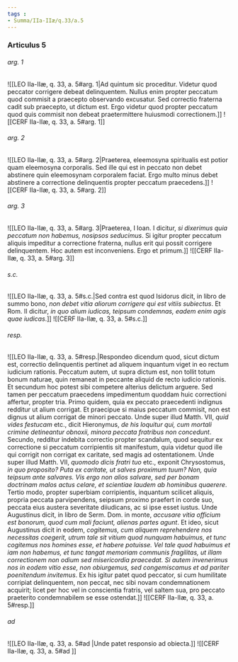 ```yaml
---
tags : 
- Summa/IIa-IIæ/q.33/a.5
---
```


### Articulus 5

###### arg. 1
![[LEO IIa-IIæ, q. 33, a. 5#arg. 1|Ad quintum sic proceditur. Videtur quod peccator corrigere debeat delinquentem. Nullus enim propter peccatum quod commisit a praecepto observando excusatur. Sed correctio fraterna cadit sub praecepto, ut dictum est. Ergo videtur quod propter peccatum quod quis commisit non debeat praetermittere huiusmodi correctionem.]]
![[CERF IIa-IIæ, q. 33, a. 5#arg. 1]]

###### arg. 2
![[LEO IIa-IIæ, q. 33, a. 5#arg. 2|Praeterea, eleemosyna spiritualis est potior quam eleemosyna corporalis. Sed ille qui est in peccato non debet abstinere quin eleemosynam corporalem faciat. Ergo multo minus debet abstinere a correctione delinquentis propter peccatum praecedens.]]
![[CERF IIa-IIæ, q. 33, a. 5#arg. 2]]

###### arg. 3
![[LEO IIa-IIæ, q. 33, a. 5#arg. 3|Praeterea, I Ioan. I dicitur, *si dixerimus quia peccatum non habemus, nosipsos seducimus*. Si igitur propter peccatum aliquis impeditur a correctione fraterna, nullus erit qui possit corrigere delinquentem. Hoc autem est inconveniens. Ergo et primum.]]
![[CERF IIa-IIæ, q. 33, a. 5#arg. 3]]

###### s.c.
![[LEO IIa-IIæ, q. 33, a. 5#s.c.|Sed contra est quod Isidorus dicit, in libro de summo bono, *non debet vitia aliorum corrigere qui est vitiis subiectus*. Et Rom. II dicitur, *in quo alium iudicas, teipsum condemnas, eadem enim agis quae iudicas*.]]
![[CERF IIa-IIæ, q. 33, a. 5#s.c.]]

###### resp.
![[LEO IIa-IIæ, q. 33, a. 5#resp.|Respondeo dicendum quod, sicut dictum est, correctio delinquentis pertinet ad aliquem inquantum viget in eo rectum iudicium rationis. Peccatum autem, ut supra dictum est, non tollit totum bonum naturae, quin remaneat in peccante aliquid de recto iudicio rationis. Et secundum hoc potest sibi competere alterius delictum arguere. Sed tamen per peccatum praecedens impedimentum quoddam huic correctioni affertur, propter tria. Primo quidem, quia ex peccato praecedenti indignus redditur ut alium corrigat. Et praecipue si maius peccatum commisit, non est dignus ut alium corrigat de minori peccato. Unde super illud Matth. VII, *quid vides festucam* etc., dicit Hieronymus, *de his loquitur qui, cum mortali crimine detineantur obnoxii, minora peccata fratribus non concedunt*. Secundo, redditur indebita correctio propter scandalum, quod sequitur ex correctione si peccatum corripientis sit manifestum, quia videtur quod ille qui corrigit non corrigat ex caritate, sed magis ad ostentationem. Unde super illud Matth. VII, *quomodo dicis fratri tuo* etc., exponit Chrysostomus, *in quo proposito? Puta ex caritate, ut salves proximum tuum? Non, quia teipsum ante salvares. Vis ergo non alios salvare, sed per bonam doctrinam malos actus celare, et scientiae laudem ab hominibus quaerere*. Tertio modo, propter superbiam corripientis, inquantum scilicet aliquis, propria peccata parvipendens, seipsum proximo praefert in corde suo, peccata eius austera severitate diiudicans, ac si ipse esset iustus. Unde Augustinus dicit, in libro de Serm. Dom. in monte, *accusare vitia officium est bonorum, quod cum mali faciunt, alienas partes agunt*. Et ideo, sicut Augustinus dicit in eodem, *cogitemus, cum aliquem reprehendere nos necessitas coegerit, utrum tale sit vitium quod nunquam habuimus, et tunc cogitemus nos homines esse, et habere potuisse. Vel tale quod habuimus et iam non habemus, et tunc tangat memoriam communis fragilitas, ut illam correctionem non odium sed misericordia praecedat. Si autem invenerimus nos in eodem vitio esse, non obiurgemus, sed congemiscamus et ad pariter poenitendum invitemus*. Ex his igitur patet quod peccator, si cum humilitate corripiat delinquentem, non peccat, nec sibi novam condemnationem acquirit; licet per hoc vel in conscientia fratris, vel saltem sua, pro peccato praeterito condemnabilem se esse ostendat.]]
![[CERF IIa-IIæ, q. 33, a. 5#resp.]]

###### ad 
![[LEO IIa-IIæ, q. 33, a. 5#ad |Unde patet responsio ad obiecta.]]
![[CERF IIa-IIæ, q. 33, a. 5#ad ]]

